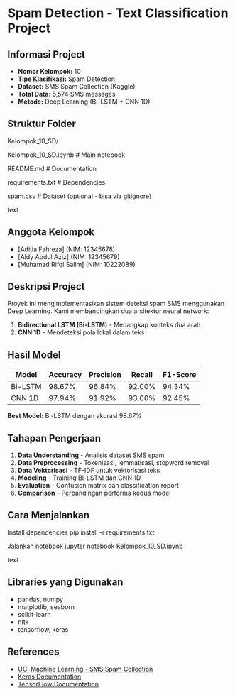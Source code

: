 # Spam Detection - Text Classification Project

## Informasi Project
- **Nomor Kelompok:** 10
- **Tipe Klasifikasi:** Spam Detection
- **Dataset:** SMS Spam Collection (Kaggle)
- **Total Data:** 5,574 SMS messages
- **Metode:** Deep Learning (Bi-LSTM + CNN 1D)

## Struktur Folder
Kelompok_10_SD/

Kelompok_10_SD.ipynb # Main notebook

README.md # Documentation

requirements.txt # Dependencies

spam.csv # Dataset (optional - bisa via gitignore)

text

## Anggota Kelompok
- [Aditia Fahreza] (NIM: 12345678)
- [Aldy Abdul Aziz] (NIM: 12345679)
- [Muhamad Rifqi Salim] (NIM: 10222089)

## Deskripsi Project
Proyek ini mengimplementasikan sistem deteksi spam SMS menggunakan Deep Learning. 
Kami membandingkan dua arsitektur neural network:
1. **Bidirectional LSTM (Bi-LSTM)** - Menangkap konteks dua arah
2. **CNN 1D** - Mendeteksi pola lokal dalam teks

## Hasil Model
| Model | Accuracy | Precision | Recall | F1-Score |
|-------|----------|-----------|--------|----------|
| Bi-LSTM | 98.67% | 96.84% | 92.00% | 94.34% |
| CNN 1D | 97.94% | 91.92% | 93.00% | 92.45% |

**Best Model:** Bi-LSTM dengan akurasi 98.67%

## Tahapan Pengerjaan
1. **Data Understanding** - Analisis dataset SMS spam
2. **Data Preprocessing** - Tokenisasi, lemmatisasi, stopword removal
3. **Data Vektorisasi** - TF-IDF untuk vektorisasi teks
4. **Modeling** - Training Bi-LSTM dan CNN 1D
5. **Evaluation** - Confusion matrix dan classification report
6. **Comparison** - Perbandingan performa kedua model

## Cara Menjalankan
Install dependencies
pip install -r requirements.txt

Jalankan notebook
jupyter notebook Kelompok_10_SD.ipynb

text

## Libraries yang Digunakan
- pandas, numpy
- matplotlib, seaborn
- scikit-learn
- nltk
- tensorflow, keras

## References
- [UCI Machine Learning - SMS Spam Collection](https://www.kaggle.com/datasets/uciml/sms-spam-collection-dataset)
- [Keras Documentation](https://keras.io/)
- [TensorFlow Documentation](https://www.tensorflow.org/)
